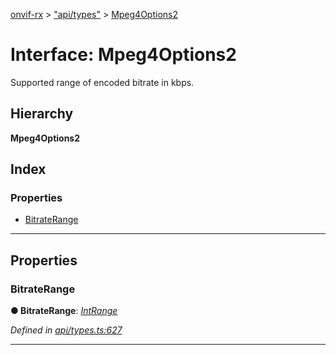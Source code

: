 [onvif-rx](../README.md) > ["api/types"](../modules/_api_types_.md) > [Mpeg4Options2](../interfaces/_api_types_.mpeg4options2.md)

# Interface: Mpeg4Options2

Supported range of encoded bitrate in kbps.

## Hierarchy

**Mpeg4Options2**

## Index

### Properties

* [BitrateRange](_api_types_.mpeg4options2.md#bitraterange)

---

## Properties

<a id="bitraterange"></a>

###  BitrateRange

**● BitrateRange**: *[IntRange](_api_types_.intrange.md)*

*Defined in [api/types.ts:627](https://github.com/patrickmichalina/onvif-rx/blob/3ab1739/src/api/types.ts#L627)*

___

